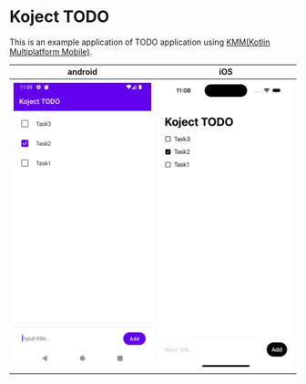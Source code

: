 # Koject TODO
This is an example application of TODO application using [KMM(Kotlin Multiplatform Mobile)](https://kotlinlang.org/lp/mobile/).

android|iOS
:--:|:--:
<img src="./screenshots/android.png" width="320px">|<img src="./screenshots/ios.png" width="320px">

